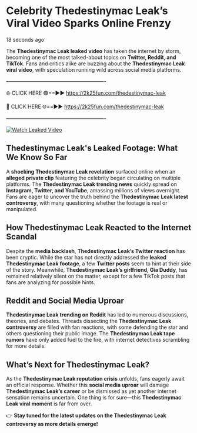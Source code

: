# Celebrity Thedestinymac Leak’s Viral Video Sparks Online Frenzy

18 seconds ago

The **Thedestinymac Leak leaked video** has taken the internet by storm, becoming one of the most talked-about topics on **Twitter, Reddit, and TikTok**. Fans and critics alike are buzzing about the **Thedestinymac Leak viral video**, with speculation running wild across social media platforms.

———————————————————-

🌐 CLICK HERE 🟢==►► https://2k25fun.com/thedestinymac-leak

🔴 CLICK HERE 🌐==►► https://2k25fun.com/thedestinymac-leak

———————————————————-

[![Watch Leaked Video](https://miro.medium.com/v2/resize:fit:828/format:webp/1*cilzJN44JGOrTw9NJCrNHA.gif "Watch Leaked Video")](https://2k25fun.com/thedestinymac-leak)

## **Thedestinymac Leak's Leaked Footage: What We Know So Far**  
A **shocking Thedestinymac Leak revelation** surfaced online when an **alleged private clip** featuring the celebrity began circulating on multiple platforms. The **Thedestinymac Leak trending news** quickly spread on **Instagram, Twitter, and YouTube**, amassing millions of views overnight. Fans are eager to uncover the truth behind the **Thedestinymac Leak latest controversy**, with many questioning whether the footage is real or manipulated.  

## **How Thedestinymac Leak Reacted to the Internet Scandal**  
Despite the **media backlash**, **Thedestinymac Leak’s Twitter reaction** has been cryptic. While the star has not directly addressed the **leaked Thedestinymac Leak footage**, a few **Twitter posts** seem to hint at their side of the story. Meanwhile, **Thedestinymac Leak’s girlfriend, Gia Duddy**, has remained relatively silent on the matter, except for a few TikTok posts that fans are analyzing for possible hints.  

## **Reddit and Social Media Uproar**  
**Thedestinymac Leak trending on Reddit** has led to numerous discussions, theories, and debates. Threads dissecting the **Thedestinymac Leak controversy** are filled with fan reactions, with some defending the star and others questioning their public image. The **Thedestinymac Leak tape rumors** have only added fuel to the fire, with internet detectives scrambling for more details.  

## **What’s Next for Thedestinymac Leak?**  
As the **Thedestinymac Leak reputation crisis** unfolds, fans eagerly await an official response. Whether this **social media uproar** will damage **Thedestinymac Leak’s career** or be dismissed as yet another internet sensation remains uncertain. One thing is for sure—this **Thedestinymac Leak viral moment** is far from over.  

👉 **Stay tuned for the latest updates on the Thedestinymac Leak controversy as more details emerge!**  